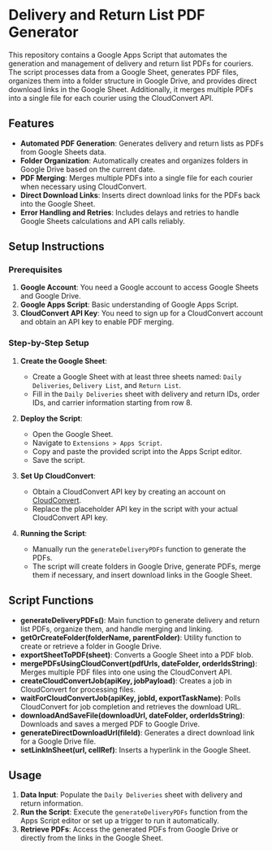 # Delivery and Return List PDF Generator

This repository contains a Google Apps Script that automates the generation and management of delivery and return list PDFs for couriers. The script processes data from a Google Sheet, generates PDF files, organizes them into a folder structure in Google Drive, and provides direct download links in the Google Sheet. Additionally, it merges multiple PDFs into a single file for each courier using the CloudConvert API.

## Features

- **Automated PDF Generation**: Generates delivery and return lists as PDFs from Google Sheets data.
- **Folder Organization**: Automatically creates and organizes folders in Google Drive based on the current date.
- **PDF Merging**: Merges multiple PDFs into a single file for each courier when necessary using CloudConvert.
- **Direct Download Links**: Inserts direct download links for the PDFs back into the Google Sheet.
- **Error Handling and Retries**: Includes delays and retries to handle Google Sheets calculations and API calls reliably.

## Setup Instructions

### Prerequisites

1. **Google Account**: You need a Google account to access Google Sheets and Google Drive.
2. **Google Apps Script**: Basic understanding of Google Apps Script.
3. **CloudConvert API Key**: You need to sign up for a CloudConvert account and obtain an API key to enable PDF merging.

### Step-by-Step Setup

1. **Create the Google Sheet**:
   - Create a Google Sheet with at least three sheets named: `Daily Deliveries`, `Delivery List`, and `Return List`.
   - Fill in the `Daily Deliveries` sheet with delivery and return IDs, order IDs, and carrier information starting from row 8.

2. **Deploy the Script**:
   - Open the Google Sheet.
   - Navigate to `Extensions > Apps Script`.
   - Copy and paste the provided script into the Apps Script editor.
   - Save the script.

3. **Set Up CloudConvert**:
   - Obtain a CloudConvert API key by creating an account on [CloudConvert](https://cloudconvert.com/).
   - Replace the placeholder API key in the script with your actual CloudConvert API key.

4. **Running the Script**:
   - Manually run the `generateDeliveryPDFs` function to generate the PDFs.
   - The script will create folders in Google Drive, generate PDFs, merge them if necessary, and insert download links in the Google Sheet.

## Script Functions

- **generateDeliveryPDFs()**: Main function to generate delivery and return list PDFs, organize them, and handle merging and linking.
- **getOrCreateFolder(folderName, parentFolder)**: Utility function to create or retrieve a folder in Google Drive.
- **exportSheetToPDF(sheet)**: Converts a Google Sheet into a PDF blob.
- **mergePDFsUsingCloudConvert(pdfUrls, dateFolder, orderIdsString)**: Merges multiple PDF files into one using the CloudConvert API.
- **createCloudConvertJob(apiKey, jobPayload)**: Creates a job in CloudConvert for processing files.
- **waitForCloudConvertJob(apiKey, jobId, exportTaskName)**: Polls CloudConvert for job completion and retrieves the download URL.
- **downloadAndSaveFile(downloadUrl, dateFolder, orderIdsString)**: Downloads and saves a merged PDF to Google Drive.
- **generateDirectDownloadUrl(fileId)**: Generates a direct download link for a Google Drive file.
- **setLinkInSheet(url, cellRef)**: Inserts a hyperlink in the Google Sheet.

## Usage

1. **Data Input**: Populate the `Daily Deliveries` sheet with delivery and return information.
2. **Run the Script**: Execute the `generateDeliveryPDFs` function from the Apps Script editor or set up a trigger to run it automatically.
3. **Retrieve PDFs**: Access the generated PDFs from Google Drive or directly from the links in the Google Sheet.
